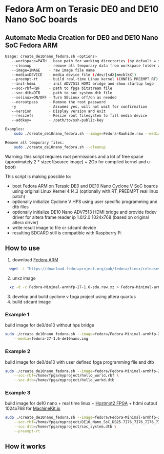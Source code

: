 # Fedora Arm on Terasic DE0 and DE10 Nano SoC boards

## Automate Media Creation for DE0 and DE10 Nano SoC Fedora ARM

```bash
Usage: create_de10nano_fedora.sh <options>
   --workspace=PATH - base path for working directories (by default = script path)
   --cleanup        - remove all temporary data from workspace folder and exit
   --image=IMAGE    - raw image file name
   --media=DEVICE   - media device file (/dev/[sdX|mmcblkX])
   --preempt-rt     - build real-time Linux kernel (CONFIG_PREEMPT_RT)
   --init-hdmi      - init ADV7513 HDMI bridge and show startup logo
   --soc-rbf=RBF    - path to fpga bitstream file
   --soc-dtb=DTB    - path to soc system dtb file
   --selinux=ON/OFF - Turn SELinux off/on as needed
   --norootpass     - Remove the root password
   -y               - Assumes yes, will not wait for confirmation
   --version        - Display version and exit
   --resizefs       - Resize root filesystem to fill media device
   --addkey=        - /path/to/ssh-public-key

Examples:
    sudo ./create_de10nano_fedora.sh --image=Fedora-Rawhide.raw --media=/dev/mmcblk0

Remove all temporary files:
    sudo ./create_de10nano_fedora.sh --cleanup
```

Warning: this script requires root permissions and a lot of free space (aproximately 2 * sizeof(source image) + 2Gb for compiled kernel and u-boot)

This script is making possible to:

* boot Fedora ARM on Terasic DE0 and DE10 Nano Cyclone V SoC boards using original Linux Kernel 4.14.3 (optionally with RT_PREEMPT real linux patch)
* optionally initialize Cyclone V HPS using user specific programming and dtb files
* optionally initialize DE10 Nano ADV7513 HDMI bridge and provide fbdev driver for altera frame reader ip 1.0/2.0 1024x768 (based on original altera driver)
* write result image to file or sdcard device
* resulting SDCARD still is compatible with Raspberry Pi

## How to use

1. download [Fedora ARM](https://arm.fedoraproject.org)

```bash
  wget -L "https://download.fedoraproject.org/pub/fedora/linux/releases/27/Spins/armhfp/images/Fedora-Minimal-armhfp-27-1.6-sda.raw.xz"
```

2. unxz image

```bash
  xz -d -c Fedora-Minimal-armhfp-27-1.6-sda.raw.xz > Fedora-Minimal-armhfp-27-1.6-sda.raw
```

3. develop and build cyclone v fpga project using altera quartus
4. build sdcard image

### Example 1

build image for de0/de10 without hps bridge

```bash
sudo ./create_de10nano_fedora.sh --image=fedora/Fedora-Minimal-armhfp-27-1.6-sda.raw \
    --media=fedora-27-1.6-de10nano.img
```

### Example 2

build image for de0/de10 with user defined fpga programming file and dtb

```bash
sudo ./create_de10nano_fedora.sh --image=fedora/Fedora-Minimal-armhfp-27-1.6-sda.raw --media=fedora-27-1.6-de10nano.img \
    --soc-rbf=/home/fpga/myproject/hello_world.rbf \
    --soc-dtb=/home/fpga/myproject/hello_workd.dtb
```

### Example 3

build image for de10 nano + real time linux + [Hostmot2 FPGA](https://github.com/machinekit/mksocfpga) + hdmi output 1024x768 for [MachineKit.io](http://www.machinekit.io)

```bash
sudo ./create_de10nano_fedora.sh --image=fedora/Fedora-Minimal-armhfp-27-1.6-sda.raw --media=fedora-27-1.6-de10nano.img --init-hdmi --selinux=off \
    --soc-rbf=/home/fpga/myproject/DE10_Nano_SoC_DB25.7I76_7I76_7I76_7I76.rbf \
    --soc-dtb=/home/fpga/myproject/soc_system.dtb \
    --preempt-rt
```

## How it works
